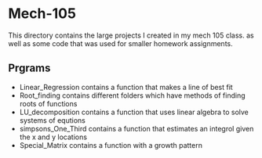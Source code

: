 # Mech-105
This directory contains the large projects  I created in my mech 105 class. as well as some code that was used for smaller homework assignments.
## Prgrams
* Linear_Regression contains a function that makes a line of best fit
* Root_finding contains different folders which have methods of finding roots of functions
* LU_decomposition contains a function that uses linear algebra to solve systems of equtions
* simpsons_One_Third contains a function that estimates an integrol given the x and y locations
* Special_Matrix contains a function with a growth pattern
